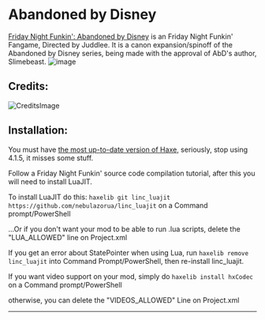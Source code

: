 # Abandoned by Disney
[Friday Night Funkin': Abandoned by Disney](https://gamebanana.com/mods/537937) is an Friday Night Funkin' Fangame, Directed by Juddlee. It is a canon expansion/spinoff of the Abandoned by Disney series, being made with the approval of AbD's author, Slimebeast.
![image](https://github.com/user-attachments/assets/583dc233-dc5b-4209-94fa-ee38cd757cc9)

## Credits:
![CreditsImage](https://github.com/user-attachments/assets/d3282e82-9f2d-44fb-9d4e-9852d50a5ea8)

## Installation:
You must have [the most up-to-date version of Haxe](https://haxe.org/download/), seriously, stop using 4.1.5, it misses some stuff.

Follow a Friday Night Funkin' source code compilation tutorial, after this you will need to install LuaJIT.

To install LuaJIT do this: `haxelib git linc_luajit https://github.com/nebulazorua/linc_luajit` on a Command prompt/PowerShell

...Or if you don't want your mod to be able to run .lua scripts, delete the "LUA_ALLOWED" line on Project.xml


If you get an error about StatePointer when using Lua, run `haxelib remove linc_luajit` into Command Prompt/PowerShell, then re-install linc_luajit.

If you want video support on your mod, simply do `haxelib install hxCodec` on a Command prompt/PowerShell

otherwise, you can delete the "VIDEOS_ALLOWED" Line on Project.xml
_____________________________________
